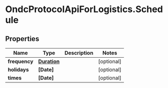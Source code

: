 # OndcProtocolApiForLogistics.Schedule

## Properties
Name | Type | Description | Notes
------------ | ------------- | ------------- | -------------
**frequency** | [**Duration**](Duration.md) |  | [optional] 
**holidays** | **[Date]** |  | [optional] 
**times** | **[Date]** |  | [optional] 
